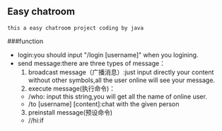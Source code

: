 ## Easy chatroom
    this a easy chatroom project coding by java

###function

* login:you should input "/login [username]" when you logining.
* send message:there are three types of message：
     1. broadcast message（广播消息）:just input directly your content without other symbols,all the user online will see your message.
     2. execute message(执行命令)：
     * /who: input this string,you will get all the name of online user.
     * /to [username] [content]:chat with the given person
     3. preinstall message(预设命令)
     * //hi:if 

